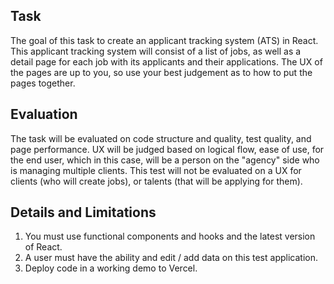 ## Task

The goal of this task to create an applicant tracking system (ATS) in React. This applicant tracking system will consist of a list of jobs, as well as a detail page for each job with its applicants and their applications. The UX of the pages are up to you, so use your best judgement as to how to put the pages together.

## Evaluation

The task will be evaluated on code structure and quality, test quality, and page performance. UX will be judged based on logical flow, ease of use, for the end user, which in this case, will be a person on the "agency" side who is managing multiple clients. This test will not be evaluated on a UX for clients (who will create jobs), or talents (that will be applying for them).

## Details and Limitations

1. You must use functional components and hooks and the latest version of React.
1. A user must have the ability and edit / add data on this test application.
1. Deploy code in a working demo to Vercel. 
